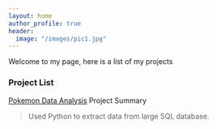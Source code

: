 ```yaml
---
layout: home
author_profile: true
header: 
  image: "/images/pic1.jpg"
---
```


Welcome to my page, here is a list of my projects 

### Project List 

[Pokemon Data Analysis](https://nbviewer.jupyter.org/github/amarsahota/projects/blob/master/Python_notebooks/Pokemon_Project/Pokemon_Project_AmarSahota.ipynb) 
Project Summary 
>Used Python to extract data from large SQL database. 


